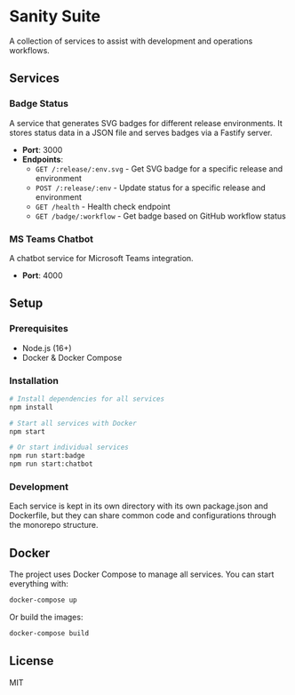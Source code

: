 # Sanity Suite

A collection of services to assist with development and operations workflows.

## Services

### Badge Status
A service that generates SVG badges for different release environments. It stores status data in a JSON file and serves badges via a Fastify server.

- **Port**: 3000
- **Endpoints**:
  - `GET /:release/:env.svg` - Get SVG badge for a specific release and environment
  - `POST /:release/:env` - Update status for a specific release and environment
  - `GET /health` - Health check endpoint
  - `GET /badge/:workflow` - Get badge based on GitHub workflow status

### MS Teams Chatbot
A chatbot service for Microsoft Teams integration.

- **Port**: 4000

## Setup

### Prerequisites
- Node.js (16+)
- Docker & Docker Compose

### Installation

```bash
# Install dependencies for all services
npm install

# Start all services with Docker
npm start

# Or start individual services
npm run start:badge
npm run start:chatbot
```

### Development

Each service is kept in its own directory with its own package.json and Dockerfile, but they can share common code and configurations through the monorepo structure.

## Docker

The project uses Docker Compose to manage all services. You can start everything with:

```bash
docker-compose up
```

Or build the images:

```bash
docker-compose build
```

## License

MIT